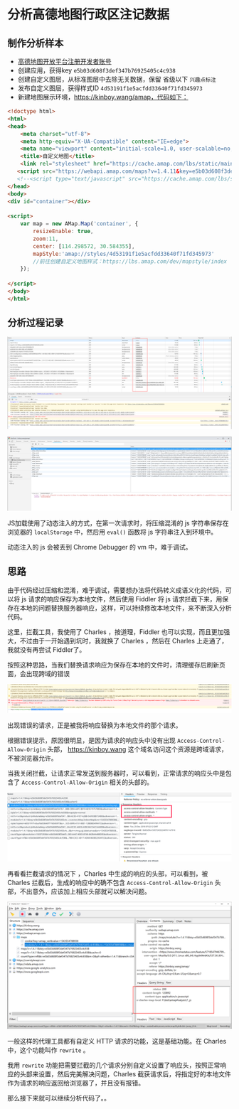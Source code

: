 # 分析高德地图行政区注记数据

## 制作分析样本

- [高德地图开放平台注册开发者账号](https://lbs.amap.com/getting-started/mapstyle)  
- 创建应用，获得key `e5b03d608f3def347b76925405c4c938` 
- 创建自定义图层，从标准图层中去除无关数据，保留 省级以下 `兴趣点标注`
- 发布自定义图层，获得样式ID `4d53191f1e5acfdd33640f71fd345973`
- 新建地图展示环境，https://kinboy.wang/amap，代码如下：

```html
<!doctype html>
<html>
<head>
    <meta charset="utf-8">
    <meta http-equiv="X-UA-Compatible" content="IE=edge">
    <meta name="viewport" content="initial-scale=1.0, user-scalable=no, width=device-width">
    <title>自定义地图</title>
    <link rel="stylesheet" href="https://cache.amap.com/lbs/static/main1119.css"/>
   <script src="https://webapi.amap.com/maps?v=1.4.11&key=e5b03d608f3def347b76925405c4c938"></script>
   <!--<script type="text/javascript" src="https://cache.amap.com/lbs/static/addToolbar.js"></script>-->
</head>
<body>
<div id="container"></div>

<script>
    var map = new AMap.Map('container', {
        resizeEnable: true,
        zoom:11,
        center: [114.298572, 30.584355],
        mapStyle:'amap://styles/4d53191f1e5acfdd33640f71fd345973'
        //前往创建自定义地图样式：https://lbs.amap.com/dev/mapstyle/index
    });

</script>
</body>
</html>

```



## 分析过程记录

![1545377550914](./分析高德地图行政区注记数据/1545377550914.png)

![1545378061320](./分析高德地图行政区注记数据/1545378061320.png)

JS加载使用了动态注入的方式，在第一次请求时，将压缩混淆的 js 字符串保存在浏览器的 `localStorage` 中，然后用 `eval()` 函数将 js 字符串注入到环境中。

动态注入的 js 会被丢到 Chrome Debugger 的 vm 中，难于调试。

## 思路

由于代码经过压缩和混淆，难于调试，需要想办法将代码转义成语义化的代码，可以将 js 请求的响应保存为本地文件，然后使用 Fiddler 将 js 请求拦截下来，用保存在本地的问题替换服务器响应，这样，可以持续修改本地文件，来不断深入分析代码。



这里，拦截工具，我使用了 Charles ，按道理，Fiddler 也可以实现，而且更加强大，不过由于一开始遇到坑时，我就换了 Charles ，然后在 Charles 上走通了，我就没有再尝试 Fiddler了。



按照这种思路，当我们替换请求响应为保存在本地的文件时，清理缓存后刷新页面，会出现跨域的错误

![1545723994973](./分析高德地图行政区注记数据/1545723994973.png)

出现错误的请求，正是被我将响应替换为本地文件的那个请求。

根据错误提示，原因很明显，是因为请求的响应头中没有出现 `Access-Control-Allow-Origin` 头部， https://kinboy.wang 这个域名访问这个资源是跨域请求，不被浏览器允许。

当我关闭拦截，让请求正常发送到服务器时，可以看到，正常请求的响应头中是包含了 `Access-Control-Allow-Origin` 相关的头部的。

![1545724379976](./分析高德地图行政区注记数据/1545724379976.png)



再看看拦截请求的情况下 ，Charles 中生成的响应的头部，可以看到，被 Charles 拦截后，生成的响应中的确不包含 `Access-Control-Allow-Origin` 头部，不出意外，应该加上相应头部就可以解决问题。

![1545724639347](./分析高德地图行政区注记数据/1545724639347.png)



一般这样的代理工具都有自定义 HTTP 请求的功能，这是基础功能。在 Charles 中，这个功能叫作 `rewrite` 。

我用 `rewrite` 功能把需要拦截的几个请求分别自定义设置了响应头，按照正常响应的头部来设置，然后完美解决问题，Charles 截获请求后，将指定好的本地文件作为请求的响应返回给浏览器了，并且没有报错。



那么接下来就可以继续分析代码了。。